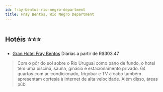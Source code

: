 ```yaml
---
id: fray-bentos-rio-negro-department
title: Fray Bentos, Rio Negro Department
---
```


<center><img src="http://www.hotelresb2b.com/images/hoteles/644078_image22723_0.PNG" alt="" /></center>


## Hotéis ⭐️⭐️⭐️

-    [Gran Hotel Fray Bentos](https://www.hurb.com/aud/https://www.hurb.com/hoteis/fray-bentos/gran-hotel-fray-bentos-JNP-JP847816?cmp=18055) Diárias a partir de R$303.47
   > Com o pôr do sol sobre o Rio Uruguai como pano de fundo, o hotel tem uma piscina, sauna, ginásio e estacionamento privado. 64 quartos com ar-condicionado, frigobar e TV a cabo também apresentam cortesia à internet de alta velocidade. Além disso, áreas púb
